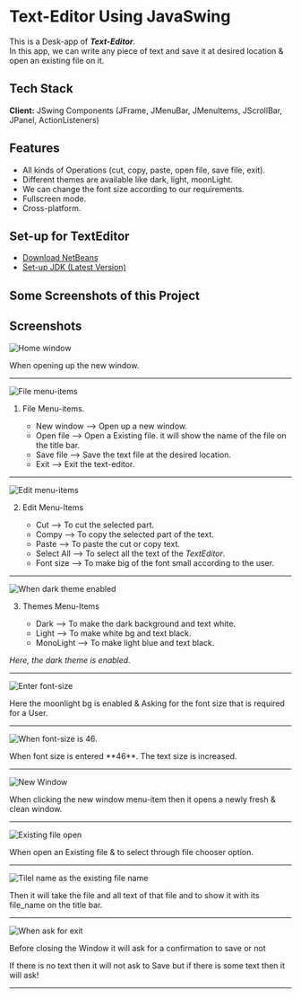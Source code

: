 # Text-Editor Using JavaSwing

This is a Desk-app  of <strong><i>Text-Editor</i></strong>. <br> In this app, we can write any piece of text and save it at desired location & open an existing file on it.

## Tech Stack

**Client:** JSwing Components (JFrame, JMenuBar, JMenuItems, JScrollBar, JPanel, ActionListeners)

## Features

- All kinds of Operations (cut, copy, paste, open file, save file, exit).
- Different themes are available like dark, light, moonLight.
- We can change the font size according to our requirements.
- Fullscreen mode.
- Cross-platform.

## Set-up for TextEditor

 - [Download NetBeans](https://netbeans.apache.org/download/index.html)
 - [Set-up JDK (Latest Version)](https://www.oracle.com/java/technologies/downloads/)

## Some Screenshots of this Project


## Screenshots

![Home window](https://github.com/saroj379/Text_Editor_Desk_App/blob/main/ScreenShots/Screenshot%202023-08-12%20221716.png)
<p>When opening up the new window.</p>
<hr>

![File menu-items](https://github.com/saroj379/Text_Editor_Desk_App/blob/main/ScreenShots/Screenshot%202023-08-12%20221724.png)

<ol>
    <li>File Menu-items.</li>
    	<ul>
           <li>New window  -->  Open up a new window.</li>
           <li>Open file  -->  Open a Existing file. it will show the name of the file on the title bar.</li>
           <li>Save file  -->  Save the text file at the desired location.</li> 
           <li>Exit -->  Exit the text-editor.</li>
        </ul>
</ol>
<hr>

![Edit menu-items](https://github.com/saroj379/Text_Editor_Desk_App/blob/main/ScreenShots/Screenshot%202023-08-12%20221733.png)
<ol start="2">
	<li>Edit Menu-Items</li>
		<ul>
			 <li>Cut  -->  To cut the selected part.</li>
			 <li>Compy  -->  To copy the selected part of the text.</li>
			 <li>Paste  -->  To paste the cut or copy text.</li>
			 <li>Select All  -->  To select all the text of the <i>TextEditor</i>.</li>
			 <li>Font size  -->  To make big of the font small according to the user.</li>
		</ul>
</ol>
<hr>

![When dark theme enabled](https://github.com/saroj379/Text_Editor_Desk_App/blob/main/ScreenShots/Screenshot%202023-08-12%20221809.png)
<ol start="3">
	<li>Themes Menu-Items</li>
		<ul>
			 <li>Dark  -->  To make the dark background and text white.</li>
			 <li>Light  -->  To make white bg and text black.</li>
			 <li>MonoLight  -->  To make light blue and text black.</li>
		</ul>
</ol>
<p> <i>Here, the dark theme is enabled.</i></p>
<hr>


![Enter font-size](https://github.com/saroj379/Text_Editor_Desk_App/blob/main/ScreenShots/Screenshot%202023-08-12%20221936.png)
<p>Here the moonlight bg is enabled & Asking for the font size that is required for a User.</p>
<hr>

![When font-size is 46.](https://github.com/saroj379/Text_Editor_Desk_App/blob/main/ScreenShots/Screenshot%202023-08-12%20221942.png)
<p>When font size is entered **46**. The text size is increased.</p>
<hr>

![New Window](https://github.com/saroj379/Text_Editor_Desk_App/blob/main/ScreenShots/Screenshot%202023-08-12%20222011.png)
<p>When clicking the new window menu-item then it opens a newly fresh & clean window.</p>
<hr>

![Existing file open](https://github.com/saroj379/Text_Editor_Desk_App/blob/main/ScreenShots/Screenshot%202023-08-12%20222030.png)
<p>When open an Existing file & to select through file chooser option.</p>
<hr>

![Tilel name as the existing file name](https://github.com/saroj379/Text_Editor_Desk_App/blob/main/ScreenShots/Screenshot%202023-08-12%20222056.png) 
<p>Then it will take the file and all text of that file and to show it with its file_name on the title bar.</p>
<hr>

![When ask for exit](https://github.com/saroj379/Text_Editor_Desk_App/blob/main/ScreenShots/Screenshot%202023-08-18%20154904.png)
<p>Before closing the Window it will ask for a confirmation to save or not</p>
<p>If there is no text then it will not ask to Save but if there is some text then it will ask!</p>
<hr>
